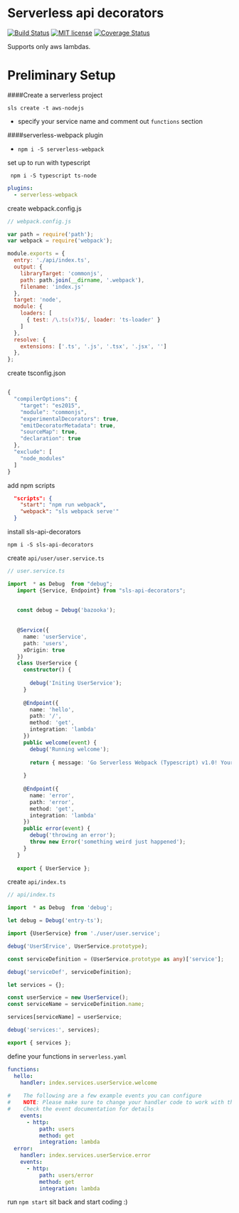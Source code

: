# Serverless api decorators
[![Build Status](https://travis-ci.org/{{github-user-name}}/{{github-app-name}}.svg?branch=master)](https://travis-ci.org/{{github-user-name}}/{{github-app-name}}.svg?branch=master)
[![MIT license](http://img.shields.io/badge/license-MIT-brightgreen.svg)](http://opensource.org/licenses/MIT)
[![Coverage Status](https://coveralls.io/repos/github/{{github-user-name}}/{{github-app-name}}/badge.svg?branch=master)](https://coveralls.io/github/{{github-user-name}}/{{github-app-name}}?branch=master)

Supports only aws lambdas.

# Preliminary Setup

####Create a serverless project

``sls create -t aws-nodejs``

- specify your service name and comment out `functions` section

####serverless-webpack plugin

- `npm i -S serverless-webpack`

set up to run with typescript

```
 npm i -S typescript ts-node
```

```yaml
plugins:
  - serverless-webpack
```
create webpack.config.js

```js
// webpack.config.js

var path = require('path');
var webpack = require('webpack');

module.exports = {
  entry: './api/index.ts',
  output: {
    libraryTarget: 'commonjs',
    path: path.join(__dirname, '.webpack'),
    filename: 'index.js'
  },
  target: 'node',
  module: {
    loaders: [
      { test: /\.ts(x?)$/, loader: 'ts-loader' }
    ]
  },
  resolve: {
    extensions: ['.ts', '.js', '.tsx', '.jsx', '']
  },
};

```

create tsconfig.json

```js

{
  "compilerOptions": {
    "target": "es2015",
    "module": "commonjs",
    "experimentalDecorators": true,
    "emitDecoratorMetadata": true,
    "sourceMap": true,
    "declaration": true
  },
  "exclude": [
    "node_modules"
  ]
}
```

add npm scripts

```json
  "scripts": {
    "start": "npm run webpack",
    "webpack": "sls webpack serve'"
  } 
```

install sls-api-decorators

```npm i -S sls-api-decorators```

create `api/user/user.service.ts`

```typescript
// user.service.ts

import  * as Debug  from "debug";
   import {Service, Endpoint} from "sls-api-decorators";
   
   
   const debug = Debug('bazooka');
   
   
   @Service({
     name: 'userService',
     path: 'users',
     xOrigin: true
   })
   class UserService {
     constructor() {
   
       debug('Initing UserService');
     }
   
     @Endpoint({
       name: 'hello',
       path: '/',
       method: 'get',
       integration: 'lambda'
     })
     public welcome(event) {
       debug('Running welcome');
   
       return { message: 'Go Serverless Webpack (Typescript) v1.0! Your function executed successfully!', event };
   
     }
   
     @Endpoint({
       name: 'error',
       path: 'error',
       method: 'get',
       integration: 'lambda'
     })
     public error(event) {
       debug('throwing an error');
       throw new Error('something weird just happened');
     }
   }
   
   export { UserService };
```

create `api/index.ts`

```typescript
// api/index.ts

import  * as Debug  from 'debug';

let debug = Debug('entry-ts');

import {UserService} from './user/user.service';

debug('UserSErvice', UserService.prototype);

const serviceDefinition = (UserService.prototype as any)['service'];

debug('serviceDef', serviceDefinition);

let services = {};

const userService = new UserService();
const serviceName = serviceDefinition.name;

services[serviceName] = userService;

debug('services:', services);

export { services };
```

define your functions in `serverless.yaml`

```yaml
functions: 
  hello: 
    handler: index.services.userService.welcome 
 
#    The following are a few example events you can configure 
#    NOTE: Please make sure to change your handler code to work with those events 
#    Check the event documentation for details 
    events: 
      - http: 
          path: users 
          method: get 
          integration: lambda 
  error: 
    handler: index.services.userService.error 
    events:  
      - http: 
          path: users/error 
          method: get 
          integration: lambda 

```

run `npm start` sit back and start coding :)
